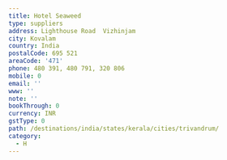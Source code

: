 ```yaml
---
title: Hotel Seaweed
type: suppliers
address: Lighthouse Road  Vizhinjam
city: Kovalam
country: India
postalCode: 695 521
areaCode: '471'
phone: 480 391, 480 791, 320 806
mobile: 0
email: ''
www: ''
note: ''
bookThrough: 0
currency: INR
gstType: 0
path: /destinations/india/states/kerala/cities/trivandrum/
category:
  - H
---
```


